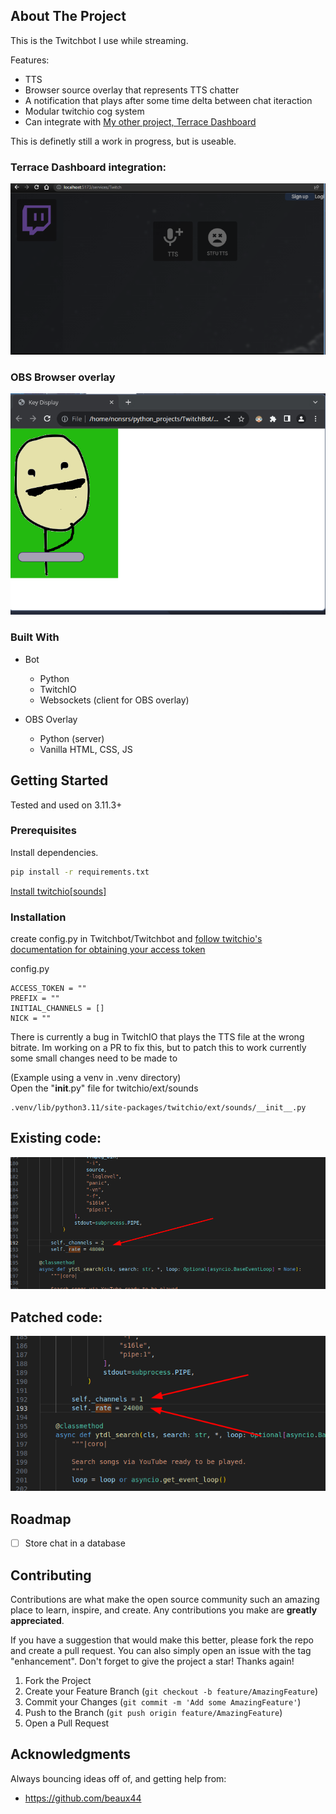



<!-- ABOUT THE PROJECT -->
## About The Project


This is the Twitchbot I use while streaming.
 
Features:
* TTS
* Browser source overlay that represents TTS chatter
* A notification that plays after some time delta between chat iteraction
* Modular twitchio cog system
* Can integrate with [My other project, Terrace Dashboard](https://github.com/sockheadrps/Terrace-Dashboard)

This is definetly still a work in progress, but is useable.

### Terrace Dashboard integration:
![Alt text](dbreadme.png)

### OBS Browser overlay
![Alt text](obsreadme.png)


### Built With
* Bot
  * Python 
  * TwitchIO
  * Websockets (client for OBS overlay)

* OBS Overlay
  * Python (server)
  * Vanilla HTML, CSS, JS


<!-- GETTING STARTED -->
## Getting Started

Tested and used on 3.11.3+

### Prerequisites

Install dependencies.
  ```sh
  pip install -r requirements.txt
  ```
 [Install twitchio[sounds]](https://twitchio.dev/en/latest/exts/sounds.html)

### Installation
create config.py in Twitchbot/Twitchbot and [follow twitchio's documentation for obtaining your access token](https://twitchio.dev/en/development/quickstart.html)

config.py
```
ACCESS_TOKEN = ""
PREFIX = ""
INITIAL_CHANNELS = []
NICK = ""

```

There is currently a bug in TwitchIO that plays the TTS file at the wrong bitrate. Im working on a PR to fix this, but to patch this to work currently some small changes need to be made to 

(Example using a venv in .venv directory)  
Open the "__init__.py" file for twitchio/ext/sounds
```
.venv/lib/python3.11/site-packages/twitchio/ext/sounds/__init__.py
```

## Existing code:
![Alt text](twitchiobroke.png)

## Patched code:
![Alt text](twitchifixed.png)






<!-- ROADMAP -->
## Roadmap

- [ ] Store chat in a database



<!-- CONTRIBUTING -->
## Contributing

Contributions are what make the open source community such an amazing place to learn, inspire, and create. Any contributions you make are **greatly appreciated**.

If you have a suggestion that would make this better, please fork the repo and create a pull request. You can also simply open an issue with the tag "enhancement".
Don't forget to give the project a star! Thanks again!

1. Fork the Project
2. Create your Feature Branch (`git checkout -b feature/AmazingFeature`)
3. Commit your Changes (`git commit -m 'Add some AmazingFeature'`)
4. Push to the Branch (`git push origin feature/AmazingFeature`)
5. Open a Pull Request


<!-- ACKNOWLEDGMENTS -->
## Acknowledgments

Always bouncing ideas off of, and getting help from:
* https://github.com/beaux44




